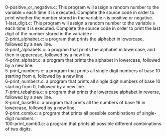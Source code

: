 0-positive_or_negative.c: This program will assign a random number to the variable ```n``` each time it is executed. Complete the source code in order to print whether the number stored in the variable ```n``` is positive or negative.
<br>1-last_digit.c: This program will assign a random number to the variable ```n``` each time it is executed. Complete the source code in order to print the last digit of the number stored in the variable ```n```.
<br>2-print_alphabet.c: a program that prints the alphabet in lowercase, followed by a new line.
<br>3-print_alphabets.c: a program that prints the alphabet in lowercase, and then in uppercase, followed by a new line.
<br>4-print_alphabt.c: a program that prints the alphabet in lowercase, followed by a new line.
<br>5-print_numbers.c: a program that prints all single digit numbers of base 10 starting from ```0```, followed by a new line.
<br>6-print_numberz.c: a program that prints all single digit numbers of base 10 starting from 0, followed by a new line.
<br>7-print_tebahpla.c:  a program that prints the lowercase alphabet in reverse, followed by a new line.
<br>8-print_base16.c: a program that prints all the numbers of base 16 in lowercase, followed by a new line.
<br>9-print_comb.c: a program that prints all possible combinations of single-digit numbers.
<br>100-print_comb3.c: a program that prints all possible different combinations of two digits.
